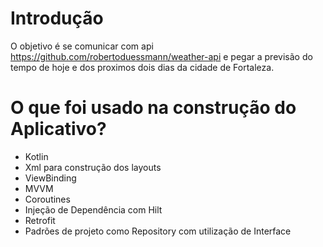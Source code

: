 

# Introdução
O objetivo é se comunicar com api https://github.com/robertoduessmann/weather-api e pegar a previsão do tempo de hoje e dos proximos dois dias da cidade de Fortaleza.

# O que foi usado na construção do Aplicativo?
- Kotlin
- Xml para construção dos layouts
- ViewBinding
- MVVM
- Coroutines
- Injeção de Dependência com Hilt
- Retrofit
- Padrões de projeto como Repository com utilização de Interface


